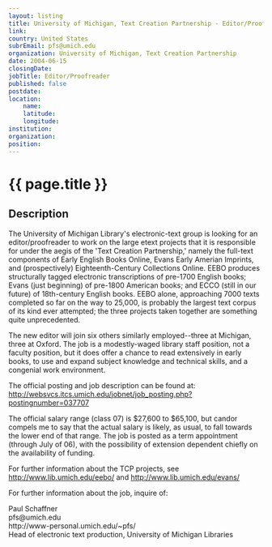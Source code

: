 ```yaml
---
layout: listing
title: University of Michigan, Text Creation Partnership - Editor/Proofreader
link:
country: United States
subrEmail: pfs@umich.edu
organization: University of Michigan, Text Creation Partnership 
date: 2004-06-15
closingDate: 
jobTitle: Editor/Proofreader
published: false
postdate:
location:
    name: 
    latitude: 
    longitude: 
institution: 
organization: 
position: 
--- 
```



# {{ page.title }}

## Description



<p>The University of Michigan Library's electronic-text group is looking for an editor/proofreader to work on the large etext projects that it is responsible for under the aegis of the 'Text Creation Partnership,' namely the full-text components of Early English Books Online, Evans Early Amerian Imprints, and (prospectively) Eighteenth-Century Collections Online. EEBO produces structurally tagged electronic transcriptions of pre-1700 English books; Evans (just beginning) of pre-1800 American books; and ECCO (still in our future) of 18th-century English books. EEBO alone, approaching 7000 texts completed so far on the way to 25,000, is probably the largest text corpus of its kind ever attempted; the three projects taken together are something quite unprecedented.</p>

<p>The new editor will join six others similarly employed--three at Michigan, three at Oxford. The job is a modestly-waged library staff position, not a faculty position, but it does offer a chance to read extensively in early books, to use and expand subject knowledge and technical skills, and a congenial work environment.</p>

<p>The official posting and job description can be found at: <a href="http://websvcs.itcs.umich.edu/jobnet/job_posting.php?postingnumber=037707">http://websvcs.itcs.umich.edu/jobnet/job_posting.php?postingnumber=037707</a></p>

<p>The official salary range (class 07) is $27,600 to $65,100, but candor compels me to say that the actual salary is likely, as usual, to fall towards the lower end of that range. The job is posted as a term appointment (through July of 06), with the possibility of extension dependent chiefly on the availability of funding.</p>

<p>For further information about the TCP projects, see <a href="http://www.lib.umich.edu/eebo/">http://www.lib.umich.edu/eebo/</a> and <a href="http://www.lib.umich.edu/evans/">http://www.lib.umich.edu/evans/</a></p>

<p>For further information about the job, inquire of:</p>

<p>Paul Schaffner<br/>pfs@umich.edu<br/>http://www-personal.umich.edu/~pfs/ <br/>Head of electronic text production, University of Michigan Libraries
</p>

